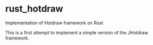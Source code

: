 # rust_hotdraw
Implementation of Hotdraw framework on Rust

This is a first attempt to implement a simple version of the JHotdraw framework.
